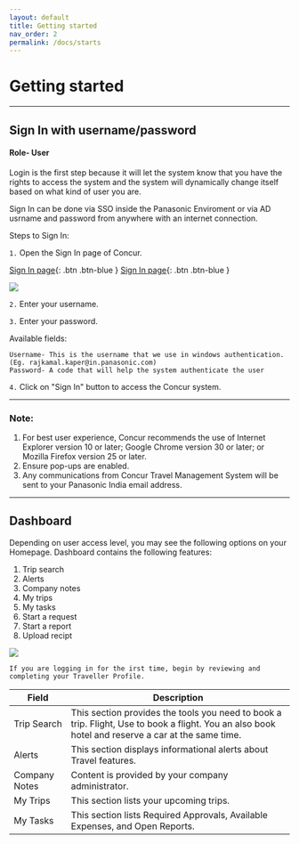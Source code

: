 ```yaml
---
layout: default
title: Getting started
nav_order: 2
permalink: /docs/starts
---
```

# Getting started   
***
## Sign In with username/password
#### Role- User

Login is the first step because it will let the system know that you have the rights to access the system and the system will dynamically change itself based on what kind of user you are.   

Sign In can be done via SSO inside the Panasonic Enviroment or via AD usrname and password from anywhere with an internet connection.

Steps to Sign In:  

`1.` Open the Sign In page of Concur.

[Sign In page](https://www.concursolutions.com/nui/signin){: .btn .btn-blue } [Sign In page](https://www.concursolutions.com/nui/signin){: .btn .btn-blue }

<img src="{{ site.url }}{{ site.baseurl }}\assets\images\getting-started\Sgn1.png">

`2.` Enter your username.

`3.` Enter your password.

Available fields:

```
Username- This is the username that we use in windows authentication. (Eg. rajkamal.kaper@in.panasonic.com)
Password- A code that will help the system authenticate the user
```

`4.` Click on "Sign In" button to access the Concur system.

***  
### Note:
1. For best user experience, Concur recommends the use of Internet Explorer version 10 or later; Google Chrome version 30 or later; or Mozilla Firefox version 25 or later.
2. Ensure pop-ups are enabled.
3. Any communications from Concur Travel Management System will be sent to your Panasonic India email address. 

***

## Dashboard

Depending on user access level, you may see the following options on your Homepage. Dashboard contains the following features:
1. Trip search
2. Alerts
3. Company notes
4. My trips
5. My tasks
6. Start a request
7. Start a report
8. Upload recipt

<img src="{{ site.url }}{{ site.baseurl }}\assets\images\getting-started\dsh1.png">

```
If you are logging in for the irst time, begin by reviewing and completing your Traveller Profile.
```

Field | Description
--- | --- 
Trip Search | This section provides the tools you need to book a trip. Flight, Use to book a flight. You an also book hotel and reserve a car at the same time.
Alerts | This section displays informational alerts about Travel features.
Company Notes | Content is provided by your company administrator.
My Trips | This section lists your upcoming trips.
My Tasks | This section lists Required Approvals, Available Expenses, and Open Reports.
